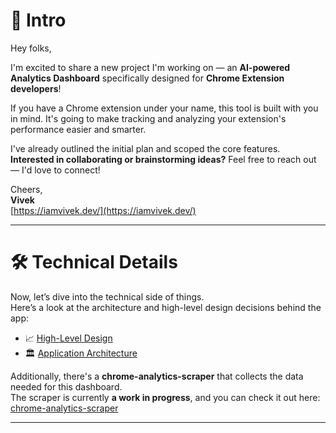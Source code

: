 
# 🚀 Intro

Hey folks,

I'm excited to share a new project I'm working on — an **AI-powered Analytics Dashboard** specifically designed for **Chrome Extension developers**!

If you have a Chrome extension under your name, this tool is built with you in mind. It's going to make tracking and analyzing your extension's performance easier and smarter.

I've already outlined the initial plan and scoped the core features.  
**Interested in collaborating or brainstorming ideas?** Feel free to reach out — I'd love to connect!

Cheers,  
**Vivek**  
[https://iamvivek.dev/](https://iamvivek.dev/)

---

# 🛠️ Technical Details

Now, let’s dive into the technical side of things.  
Here’s a look at the architecture and high-level design decisions behind the app:

- 📈 [High-Level Design](./HighLevelDesign.png)
- 🏛️ [Application Architecture](./Architecture.png)

Additionally, there's a **chrome-analytics-scraper** that collects the data needed for this dashboard.  
The scraper is currently **a work in progress**, and you can check it out here: [chrome-analytics-scraper](https://github.com/Vivek205/chrome-analytics-scraper)

---
